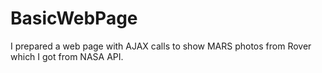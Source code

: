 # BasicWebPage
I prepared a web page with AJAX calls to show MARS photos from Rover which I got from NASA API.
